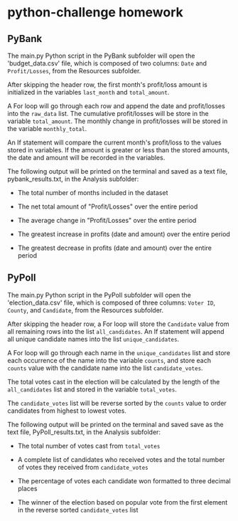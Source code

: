 # python-challenge homework

## PyBank

The main.py Python script in the PyBank subfolder will open the 'budget_data.csv' file, which is composed of two columns: `Date` and `Profit/Losses`, from the Resources subfolder.

After skipping the header row, the first month's profit/loss amount is initialized in the variables `last_month` and `total_amount`.

A For loop will go through each row and append the date and profit/losses into the `raw_data` list.  The cumulative profit/losses will be store in the variable `total_amount`.  The monthly change in profit/losses will be stored in the variable `monthly_total`.

An If statement will compare the current month's profit/loss to the values stored in variables.  If the amount is greater or less than the stored amounts, the date and amount will be recorded in the variables.

The following output will be printed on the terminal and saved as a text file, pybank_results.txt, in the Analysis subfolder:

* The total number of months included in the dataset

* The net total amount of "Profit/Losses" over the entire period

* The average change in "Profit/Losses" over the entire period

* The greatest increase in profits (date and amount) over the entire period

* The greatest decrease in profits (date and amount) over the entire period



## PyPoll

The main.py Python script in the PyPoll subfolder will open the 'election_data.csv' file, which is composed of three columns: `Voter ID`, `County`, and `Candidate`, from the Resources subfolder.

After skipping the header row, a For loop will store the `Candidate` value from all remaining rows  into the list `all_candidates`.  An If statement will append all unique candidate names into the list `unique_candidates`.

A For loop will go through each name in the `unique_candidates` list and store each occurrence of the name into the variable `counts`, and store each `counts` value with the candidate name into the list `candidate_votes`.

The total votes cast in the election will be calculated by the length of the `all_candidates` list and stored in the variable `total_votes`.

The `candidate_votes` list will be reverse sorted by the `counts` value to order candidates from highest to lowest votes.

The following output will be printed on the terminal and saved save as the text file, PyPoll_results.txt, in the Analysis subfolder:

* The total number of votes cast from `total_votes`

* A complete list of candidates who received votes and the total number of votes they received from `candidate_votes`

* The percentage of votes each candidate won formatted to three decimal places

* The winner of the election based on popular vote from the first element in the reverse sorted `candidate_votes` list
